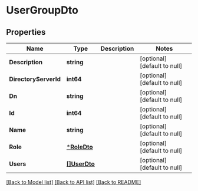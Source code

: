 # UserGroupDto

## Properties
Name | Type | Description | Notes
------------ | ------------- | ------------- | -------------
**Description** | **string** |  | [optional] [default to null]
**DirectoryServerId** | **int64** |  | [optional] [default to null]
**Dn** | **string** |  | [optional] [default to null]
**Id** | **int64** |  | [optional] [default to null]
**Name** | **string** |  | [optional] [default to null]
**Role** | [***RoleDto**](RoleDto.md) |  | [optional] [default to null]
**Users** | [**[]UserDto**](UserDto.md) |  | [optional] [default to null]

[[Back to Model list]](../README.md#documentation-for-models) [[Back to API list]](../README.md#documentation-for-api-endpoints) [[Back to README]](../README.md)


